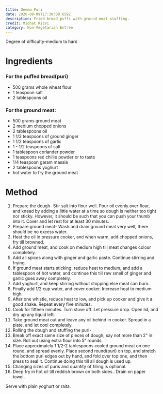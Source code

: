 ```yaml
---
title: Qeema Puri
date: 2020-08-09T17:30:08.659Z
description: Fried bread puffs with ground meat stuffing.
credit: Midhat Rizvi
category: Non-Vegetarian Entrée
---
```

Degree of difficulty-medium to hard

# Ingredients

### For the puffed bread(puri)

* 500 grams whole wheat flour
* 1 teaspoon salt
* 2 tablespoons oil

### For the ground meat:

* 500 grams ground meat
* 2 medium chopped onions
* 2 tablespoons oil
* 1 1/2 teaspoons of ground ginger
* 1 1/2 teaspoons of garlic
* 1 - 1/2 teaspoons of salt
* 1 tablespoon coriander powder
* 1 teaspoons red chillie powder or to taste
* 1/4 teaspoon garam masala
* 2 tablespoons yoghurt
* hot water to fry the ground meat

# Method

1. Prepare the dough-
   Stir salt into flour well.
   Pour oil evenly over flour, and knead by adding a little water at a time so dough is neither too tight nor sticky.
   However, it should be such that you can push your thumb into it. Cover and let rest for at least 30 minutes.
2. Prepare ground meat-
   Wash and drain ground meat very well, there should be no excess water.
3. Heat the oil in pressure cooker, and when warm, add chopped onions, fry till browned.
4. Add ground meat, and cook on medium high till meat changes colour completely.
5. Add all spices along with ginger and garlic paste. Continue stirring and frying.
6. If ground meat starts sticking. reduce heat to medium, and add a tablespoon of hot water, and continue this till raw smell of ginger and garlic goes away completely.
7. Add yoghurt, and keep stirring without stopping else meat can burn.
8. Finally add 1/2 cup water, and cover cooker. Increase heat to medium high.
9. After one whistle, reduce heat to low, and pick up cooker and give it a good shake. Repeat every five minutes.
10. Cook for fifteen minutes. Turn stove off. Let pressure drop. Open lid, and dry up any liquid left.
11. Take ground meat out and leave any oil behind in cooker. Spread in a plate, and let cool completely.
12. Rolling the dough and stuffing the puri-
13. Break off exact same size of pieces of dough, say not more than 2" in size. Roll out using extra flour into 5" rounds.
14. Place approximately 1 1/2-2 tablespoons cooled ground meat on one round, and spread evenly. Place second round(puri) on top, and stretch the bottom puri edges out by hand, and fold over top one, and then press to seal it. Continue doing this till all dough is used up.
15. Changing sizes of puris and quantity of filling is optional.
16. Deep fry in hot oil till reddish brown on both sides.. Drain on paper towel.

Serve with plain yoghurt or raita.
